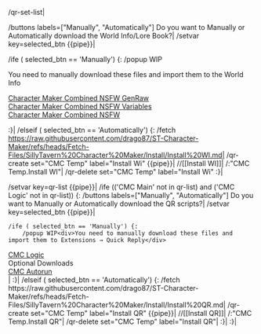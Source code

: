 /qr-set-list|

/buttons labels=["Manually", "Automatically"] Do you want to Manually or Automatically download the World Info/Lore Book?|
/setvar key=selected_btn {{pipe}}|

/ife ( selected_btn == 'Manually') {:
	/popup WIP<div>You need to manually download these files and import them to the World Info</div>
<div><a href="https://github.com/drago87/ST-Character-Maker/blob/main/Lorebooks/Character%20Maker%20Combined%20NSFW%20GenRaw.json">Character Maker Combined NSFW GenRaw</a></div>
<div><a href="https://github.com/drago87/ST-Character-Maker/blob/main/Lorebooks/Character%20Maker%20Combined%20NSFW%20Variables.json">Character Maker Combined NSFW Variables</a></div>
<div><a href="https://github.com/drago87/ST-Character-Maker/blob/main/Lorebooks/Character%20Maker%20Combined%20NSFW.json">Character Maker Combined NSFW</a></div>

:}|
/elseif ( selected_btn == 'Automatically') {:
	/fetch https://raw.githubusercontent.com/drago87/ST-Character-Maker/refs/heads/Fetch-Files/SillyTavern%20Character%20Maker/Install/Install%20WI.md|
	/qr-create set="CMC Temp" label="Install Wi" {{pipe}}|
	//[[Install WI]]|
	/:"CMC Temp.Install WI"|
	/qr-delete set="CMC Temp" label="Install Wi"
:}|

/setvar key=qr-list {{pipe}}|
/ife (('CMC Main' not in qr-list) and ('CMC Logic' not in qr-list)) {:
	/buttons labels=["Manually", "Automatically"] Do you want to Manually or Automatically download the QR scripts?|
	/setvar key=selected_btn {{pipe}}|
	
	/ife ( selected_btn == 'Manually') {:
		/popup WIP<div>You need to manually download these files and import them to Extensions → Quick Reply</div>
<div><a href="https://github.com/drago87/ST-Character-Maker/blob/main/Quick%20Reply%20Buttons/Character%20Maker%20V4.json">CMC Logic</a></div>
<div>Optional Downloads</div><div><a href="https://github.com/drago87/ST-Character-Maker/blob/main/Quick%20Reply%20Buttons/Autorun.json">CMC Autorun</a></div>|
	:}|
	/elseif ( selected_btn == 'Automatically') {:
		/fetch https://raw.githubusercontent.com/drago87/ST-Character-Maker/refs/heads/Fetch-Files/SillyTavern%20Character%20Maker/Install/Install%20QR.md|
		/qr-create set="CMC Temp" label="Install QR" {{pipe}}|
		//[[Install QR]]|
		/:"CMC Temp.Install QR"|
		/qr-delete set="CMC Temp" label="Install QR"|
	:}|
:}|